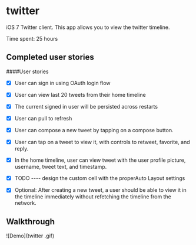 twitter
=======
iOS 7 Twitter client. This app allows you to view the twitter timeline.

Time spent: 25 hours

Completed user stories
-

####User stories
 * [x] User can sign in using OAuth login flow
 * [x] User can view last 20 tweets from their home timeline
 * [x] The current signed in user will be persisted across restarts
 * [x] User can pull to refresh
 * [x] User can compose a new tweet by tapping on a compose button.
 * [X] User can tap on a tweet to view it, with controls to retweet, favorite, and reply.
 * [X] In the home timeline, user can view tweet with the user profile picture, username, tweet text, and timestamp. 
 * [X] TODO ---- design the custom cell with the properAuto Layout settings
 * [X] Optional: After creating a new tweet, a user should be able to view it in the timeline immediately without refetching the         timeline from the network.



Walkthrough
-
![Demo](twitter .gif)

